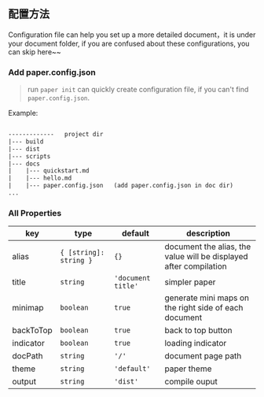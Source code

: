 ## 配置方法
Configuration file can help you set up a more detailed document，it is under your document folder,
if you are confused about these configurations, you can skip here~~

### Add paper.config.json
> run `paper init` can quickly create configuration file, if you can't find `paper.config.json`.

Example:

```html  

-------------   project dir
|--- build
|--- dist
|--- scripts
|--- docs
|    |--- quickstart.md
|    |--- hello.md
|    |--- paper.config.json   (add paper.config.json in doc dir)
...
```


### All Properties

| key | type | default | description |
| --- | --- | --- | --- |
| alias | `{ [string]: string }` | `{}` | document the alias, the value will be displayed after compilation |
| title | `string` | `'document title'` | simpler paper |
| minimap | `boolean` | `true` | generate mini maps on the right side of each document |
| backToTop | `boolean` | `true` | back to top button |
| indicator | `boolean` | `true` | loading indicator |
| docPath | `string` | `'/'` | document page path |
| theme | `string` | `'default'` | paper theme |
| output | `string` | `'dist'` | compile ouput |



